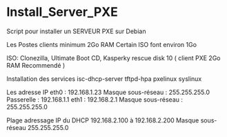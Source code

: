 # Install_Server_PXE
Script pour installer un SERVEUR PXE sur Debian

Les Postes clients minimum 2Go RAM 
Certain ISO font environ 1Go  

ISO:
Clonezilla,
Ultimate Boot CD,
Kasperky rescue disk 10 ( client PXE 2Go RAM Recommendé )

Installation des services 
isc-dhcp-server tftpd-hpa pxelinux syslinux  


Les adresse IP
eth0 :                  192.168.1.23
Masque sous-réseau :    255.255.255.0
Passerelle :            192.168.1.1
eth1 :                  192.168.2.1
Masque sous-réseau :    255.255.255.0

Plage adressage IP du DHCP 
192.168.2.100 à 192.168.2.200
Masque sous-réseau 255.255.255.0


